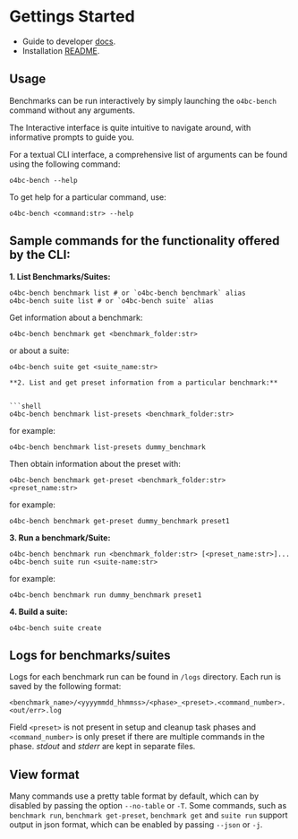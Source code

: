 # Gettings Started

- Guide to developer [docs](developer-guide.md).
- Installation [README](../README.md).

## Usage

Benchmarks can be run interactively by simply launching the `o4bc-bench` command
without any arguments.

The Interactive interface is quite intuitive to navigate around, with
informative prompts to guide you.


For a textual CLI interface, a comprehensive list of arguments can be found
using the following command:

```shell
o4bc-bench --help
```

To get help for a particular command, use:

```shell
o4bc-bench <command:str> --help
```

## Sample commands for the functionality offered by the CLI:

**1. List Benchmarks/Suites:**

```shell
o4bc-bench benchmark list # or `o4bc-bench benchmark` alias
o4bc-bench suite list # or `o4bc-bench suite` alias
```

Get information about a benchmark:

```shell
o4bc-bench benchmark get <benchmark_folder:str>
```

or about a suite:

```shell
o4bc-bench suite get <suite_name:str>

**2. List and get preset information from a particular benchmark:**


```shell
o4bc-bench benchmark list-presets <benchmark_folder:str>
```

for example:

```shell
o4bc-bench benchmark list-presets dummy_benchmark
```

Then obtain information about the preset with:

```shell
o4bc-bench benchmark get-preset <benchmark_folder:str> <preset_name:str>
```

for example:

```shell
o4bc-bench benchmark get-preset dummy_benchmark preset1
```

**3. Run a benchmark/Suite:**


```shell
o4bc-bench benchmark run <benchmark_folder:str> [<preset_name:str>]...
o4bc-bench suite run <suite-name:str>
```
for example:

```shell
o4bc-bench benchmark run dummy_benchmark preset1
```

**4. Build a suite:**
```shell
o4bc-bench suite create
```

## Logs for benchmarks/suites

Logs for each benchmark run can be found in ```/logs``` directory. Each run is
saved by the following format:


```<benchmark_name>/<yyyymmdd_hhmmss>/<phase>_<preset>.<command_number>.<out/err>.log```

Field `<preset>` is not present in setup and cleanup task phases and
`<command_number>` is only preset if there are multiple commands in the phase.
_stdout_ and _stderr_ are kept in separate files.


## View format

Many commands use a pretty table format by default, which can by disabled by
passing the option `--no-table` or `-T`. Some commands, such as `benchmark run`,
`benchmark get-preset`, `benchmark get` and `suite run` support output in json
format, which can be enabled by passing `--json` or `-j`.
